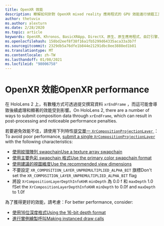 ```yaml
---
title: OpenXR 效能
description: 瞭解如何針對 OpenXR mixed reality 應用程式的 GPU 效能進行偵錯工具。
author: thetuvix
ms.author: alexturn
ms.date: 2/28/2020
ms.topic: article
keywords: OpenXR、Khronos、BasicXRApp、DirectX、原生、原生應用程式、自訂引擎、中介軟體、效能、優化、GPU 偵錯工具、RenderDoc、PIX
ms.openlocfilehash: 158bd2eef8f38f16a1fb5299d64335aca33a3b7f
ms.sourcegitcommit: 2329db5a76dfe1b844e21291dbc8ee3888ed1b81
ms.translationtype: MT
ms.contentlocale: zh-TW
ms.lasthandoff: 01/08/2021
ms.locfileid: "98006758"
---
```

# <a name="openxr-performance"></a><span data-ttu-id="6b0c5-104">OpenXR 效能</span><span class="sxs-lookup"><span data-stu-id="6b0c5-104">OpenXR performance</span></span>

<span data-ttu-id="6b0c5-105">在 HoloLens 2 上，有數種方式可透過提交撰寫資料 `xrEndFrame` ，而這可能會導致後續處理和顯著的效能受到影響。</span><span class="sxs-lookup"><span data-stu-id="6b0c5-105">On HoloLens 2, there are a number of ways to submit composition data through `xrEndFrame`, which can result in post-processing and noticeable performance penalties.</span></span>

<span data-ttu-id="6b0c5-106">若要避免效能不佳，請使用下列特性[提交單一 `XrCompositionProjectionLayer` ](openxr-best-practices.md#use-a-single-projection-layer) ：</span><span class="sxs-lookup"><span data-stu-id="6b0c5-106">To avoid poor performance, [submit a single `XrCompositionProjectionLayer`](openxr-best-practices.md#use-a-single-projection-layer) with the following characteristics:</span></span>

* [<span data-ttu-id="6b0c5-107">使用紋理陣列 swapchain</span><span class="sxs-lookup"><span data-stu-id="6b0c5-107">Use a texture array swapchain</span></span>](openxr-best-practices.md#render-with-texture-array-and-vprt)
* [<span data-ttu-id="6b0c5-108">使用主要色彩 swapchain 格式</span><span class="sxs-lookup"><span data-stu-id="6b0c5-108">Use the primary color swapchain format</span></span>](openxr-best-practices.md#select-a-swapchain-format)
* [<span data-ttu-id="6b0c5-109">使用建議的視圖維度</span><span class="sxs-lookup"><span data-stu-id="6b0c5-109">Use the recommended view dimensions</span></span>](openxr-best-practices.md#render-with-recommended-rendering-parameters-and-frame-timing)
* <span data-ttu-id="6b0c5-110">不要設定 `XR_COMPOSITION_LAYER_UNPREMULTIPLIED_ALPHA_BIT` 旗標</span><span class="sxs-lookup"><span data-stu-id="6b0c5-110">Don't set the `XR_COMPOSITION_LAYER_UNPREMULTIPLIED_ALPHA_BIT` flag</span></span>
* <span data-ttu-id="6b0c5-111">將設 `XrCompositionLayerDepthInfoKHR` `minDepth` 為 0.0 f 和 `maxDepth` 1.0 f</span><span class="sxs-lookup"><span data-stu-id="6b0c5-111">Set the `XrCompositionLayerDepthInfoKHR` `minDepth` to 0.0f and `maxDepth` to 1.0f</span></span>

<span data-ttu-id="6b0c5-112">為了獲得更好的效能，請考慮：</span><span class="sxs-lookup"><span data-stu-id="6b0c5-112">For better performance, consider:</span></span>

* [<span data-ttu-id="6b0c5-113">使用16位深度格式</span><span class="sxs-lookup"><span data-stu-id="6b0c5-113">Using the 16-bit depth format</span></span>](openxr-best-practices.md#choose-a-reasonable-depth-range)
* [<span data-ttu-id="6b0c5-114">進行實例繪製呼叫</span><span class="sxs-lookup"><span data-stu-id="6b0c5-114">Making instanced draw calls</span></span>](openxr-best-practices.md#render-with-texture-array-and-vprt)
